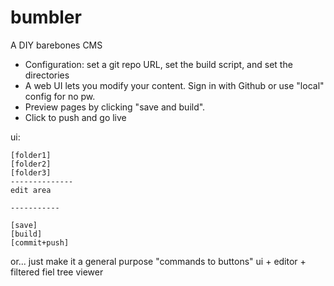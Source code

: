 # bumbler

A DIY barebones CMS

* Configuration: set a git repo URL, set the build script, and set the directories
* A web UI lets you modify your content.  Sign in with Github or use "local" config for no pw.
* Preview pages by clicking "save and build".
* Click to push and go live

ui: 

```
[folder1]
[folder2]
[folder3]
--------------
edit area 

-----------

[save]
[build]
[commit+push]

```

or... just make it a general purpose "commands to buttons" ui + editor + filtered fiel tree viewer
